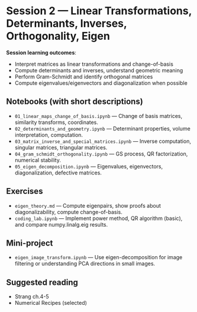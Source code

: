 # Session 2 — Linear Transformations, Determinants, Inverses, Orthogonality, Eigen

**Session learning outcomes**:
- Interpret matrices as linear transformations and change-of-basis
- Compute determinants and inverses, understand geometric meaning
- Perform Gram-Schmidt and identify orthogonal matrices
- Compute eigenvalues/eigenvectors and diagonalization when possible

## Notebooks (with short descriptions)
- `01_linear_maps_change_of_basis.ipynb` — Change of basis matrices, similarity transforms, coordinates.
- `02_determinants_and_geometry.ipynb` — Determinant properties, volume interpretation, computation.
- `03_matrix_inverse_and_special_matrices.ipynb` — Inverse computation, singular matrices, triangular matrices.
- `04_gram_schmidt_orthogonality.ipynb` — GS process, QR factorization, numerical stability.
- `05_eigen_decomposition.ipynb` — Eigenvalues, eigenvectors, diagonalization, defective matrices.

## Exercises
- `eigen_theory.md` — Compute eigenpairs, show proofs about diagonalizability, compute change-of-basis.
- `coding_lab.ipynb` — Implement power method, QR algorithm (basic), and compare numpy.linalg.eig results.

## Mini-project
- `eigen_image_transform.ipynb` — Use eigen-decomposition for image filtering or understanding PCA directions in small images.

## Suggested reading
- Strang ch.4-5
- Numerical Recipes (selected)
